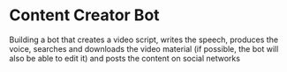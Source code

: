 # Content Creator Bot
Building a bot that creates a video script, writes the speech, produces the voice, searches and downloads the video material (if possible, the bot will also be able to edit it) and posts the content on social networks
